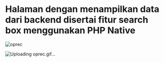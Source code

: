 # Halaman dengan menampilkan data dari backend disertai fitur search box menggunakan PHP Native

![oprec](https://github.com/drunkenbtterfly/portofolio-oprec/assets/143263391/db3a8a63-8b0f-4da3-8cab-3504d91f414f)

![Uploading oprec.gif…]()

